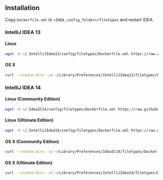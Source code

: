 ## Installation
Copy `Dockerfile.xml` to `<IDEA_config_folder>/filetypes` and restart IDEA.

### IntelliJ IDEA 13
#### Linux
```bash
wget -O ~/.IntelliJIdea13/config/filetypes/Dockerfile.xml https://raw.githubusercontent.com/masgari/docker-intellij-idea/master/Dockerfile.xml
```

#### OS X
```bash
curl --create-dirs -so ~/Library/Preferences/IntelliJIdea13/filetypes/Dockerfile.xml https://raw.githubusercontent.com/masgari/docker-intellij-idea/master/Dockerfile.xml
```

### IntelliJ IDEA 14
#### Linux (Community Edition)
```bash
wget -O ~/.IdeaIC14/config/filetypes/Dockerfile.xml https://raw.githubusercontent.com/masgari/docker-intellij-idea/master/Dockerfile.xml
```

#### Linux (Ultimate Edition)
```bash
wget -O ~/.IntelliJIdea14/config/filetypes/Dockerfile.xml https://raw.githubusercontent.com/masgari/docker-intellij-idea/master/Dockerfile.xml
```

#### OS X (Community Edition)
```bash
curl --create-dirs -so ~/Library/Preferences/IdeaIC14/filetypes/Dockerfile.xml https://raw.githubusercontent.com/masgari/docker-intellij-idea/master/Dockerfile.xml
```

#### OS X (Ultimate Edition)
```bash
curl --create-dirs -so ~/Library/Preferences/IntelliJIdea14/filetypes/Dockerfile.xml https://raw.githubusercontent.com/masgari/docker-intellij-idea/master/Dockerfile.xml
```
